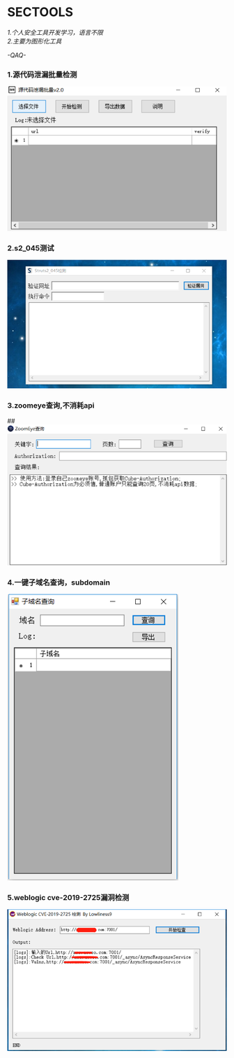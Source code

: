 # SECTOOLS
*1.个人安全工具开发学习，语言不限*  
*2.主要为图形化工具*

*-QAQ-*  

### 1.源代码泄漏批量检测  

![image](https://github.com/lowliness9/secTools/blob/master/images/codeleak.png)  

### 2.s2_045测试  

![image](https://github.com/lowliness9/secTools/blob/master/images/st2.png)  

### 3.zoomeye查询,不消耗api  

##![image](https://github.com/lowliness9/secTools/blob/master/images/zoomeye.png)  

### 4.一键子域名查询，subdomain  

![image](https://github.com/lowliness9/secTools/blob/master/images/subdomain.png)  

### 5.weblogic cve-2019-2725漏洞检测  

![image](https://github.com/lowliness9/secTools/blob/master/images/2725.png)  





